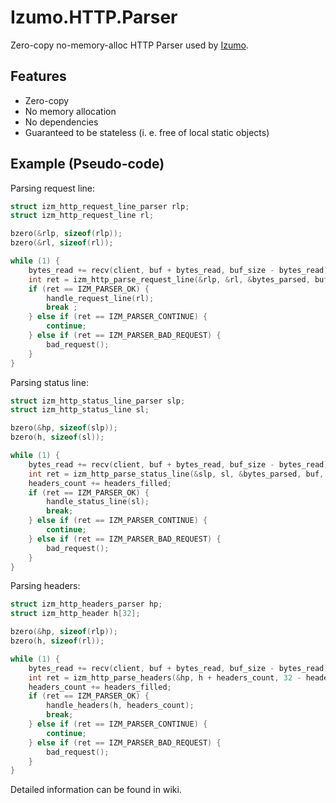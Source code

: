 # Izumo.HTTP.Parser
Zero-copy no-memory-alloc HTTP Parser used by [Izumo](https://github.com/AbrahamHokuto/Izumo).

## Features
+ Zero-copy
+ No memory allocation
+ No dependencies
+ Guaranteed to be stateless (i. e. free of local static objects)

## Example (Pseudo-code)
Parsing request line:
```C
struct izm_http_request_line_parser rlp;
struct izm_http_request_line rl;

bzero(&rlp, sizeof(rlp));
bzero(&rl, sizeof(rl));

while (1) {
	bytes_read += recv(client, buf + bytes_read, buf_size - bytes_read);
	int ret = izm_http_parse_request_line(&rlp, &rl, &bytes_parsed, buf, bytes_read);
	if (ret == IZM_PARSER_OK) {
		handle_request_line(rl);
		break ;
	} else if (ret == IZM_PARSER_CONTINUE) {
		continue;
	} else if (ret == IZM_PARSER_BAD_REQUEST) {
		bad_request();
	}
}
```

Parsing status line:
```C
struct izm_http_status_line_parser slp;
struct izm_http_status_line sl;

bzero(&hp, sizeof(slp));
bzero(h, sizeof(sl));

while (1) {
	bytes_read += recv(client, buf + bytes_read, buf_size - bytes_read);
	int ret = izm_http_parse_status_line(&slp, sl, &bytes_parsed, buf, bytes_read);
	headers_count += headers_filled;
	if (ret == IZM_PARSER_OK) {
		handle_status_line(sl);
		break;
	} else if (ret == IZM_PARSER_CONTINUE) {
		continue;
	} else if (ret == IZM_PARSER_BAD_REQUEST) {
		bad_request();
	}
}
```

Parsing headers:
```C
struct izm_http_headers_parser hp;
struct izm_http_header h[32];

bzero(&hp, sizeof(rlp));
bzero(h, sizeof(rl));

while (1) {
	bytes_read += recv(client, buf + bytes_read, buf_size - bytes_read);
	int ret = izm_http_parse_headers(&hp, h + headers_count, 32 - headers_count, &headers_filled, &bytes_parsed, buf + start_line_size, bytes_read - start_line_size);
	headers_count += headers_filled;
	if (ret == IZM_PARSER_OK) {
		handle_headers(h, headers_count);
		break;
	} else if (ret == IZM_PARSER_CONTINUE) {
		continue;
	} else if (ret == IZM_PARSER_BAD_REQUEST) {
		bad_request();
	}
}
```

Detailed information can be found in wiki.